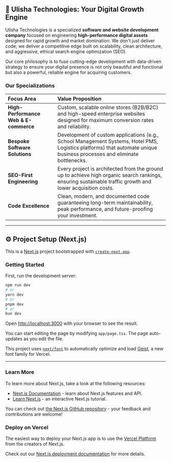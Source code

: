 ## 🚀 Ulisha Technologies: Your Digital Growth Engine

Ulisha Technologies is a specialized **software and website development company** focused on engineering **high-performance digital assets** designed for rapid growth and market domination. We don't just deliver code; we deliver a competitive edge built on scalability, clean architecture, and aggressive, ethical search engine optimization (SEO).

Our core philosophy is to fuse cutting-edge development with data-driven strategy to ensure your digital presence is not only beautiful and functional but also a powerful, reliable engine for acquiring customers.

### Our Specializations

| Focus Area | Value Proposition |
| :--- | :--- |
| **High-Performance Web & E-commerce** | Custom, scalable online stores (B2B/B2C) and high-speed enterprise websites designed for maximum conversion rates and reliability. |
| **Bespoke Software Solutions** | Development of custom applications (e.g., School Management Systems, Hotel PMS, Logistics platforms) that automate unique business processes and eliminate bottlenecks. |
| **SEO-First Engineering** | Every project is architected from the ground up to achieve high organic search rankings, ensuring sustainable traffic growth and lower acquisition costs. |
| **Code Excellence** | Clean, modern, and documented code guaranteeing long-term maintainability, peak performance, and future-proofing your investment. |

-----

## ⚙️ Project Setup (Next.js)

This is a [Next.js](https://nextjs.org) project bootstrapped with [`create-next-app`](https://www.google.com/search?q=%5Bhttps://nextjs.org/docs/app/api-reference/cli/create-next-app%5D\(https://nextjs.org/docs/app/api-reference/cli/create-next-app\)).

### Getting Started

First, run the development server:

```bash
npm run dev
# or
yarn dev
# or
pnpm dev
# or
bun dev
```

Open [http://localhost:3000](https://www.google.com/search?q=http://localhost:3000) with your browser to see the result.

You can start editing the page by modifying `app/page.tsx`. The page auto-updates as you edit the file.

This project uses [`next/font`](https://www.google.com/search?q=%5Bhttps://nextjs.org/docs/app/building-your-application/optimizing/fonts%5D\(https://nextjs.org/docs/app/building-your-application/optimizing/fonts\)) to automatically optimize and load [Geist](https://vercel.com/font), a new font family for Vercel.

-----

### Learn More

To learn more about Next.js, take a look at the following resources:

  - [Next.js Documentation](https://nextjs.org/docs) - learn about Next.js features and API.
  - [Learn Next.js](https://nextjs.org/learn) - an interactive Next.js tutorial.

You can check out [the Next.js GitHub repository](https://github.com/vercel/next.js) - your feedback and contributions are welcome\!

### Deploy on Vercel

The easiest way to deploy your Next.js app is to use the [Vercel Platform](https://vercel.com/new?utm_medium=default-template&filter=next.js&utm_source=create-next-app&utm_campaign=create-next-app-readme) from the creators of Next.js.

Check out our [Next.js deployment documentation](https://nextjs.org/docs/app/building-your-application/deploying) for more details.
